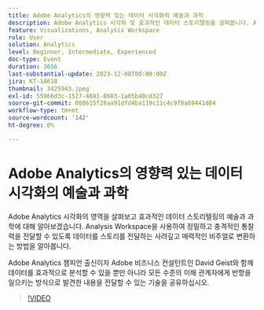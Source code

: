 ```yaml
---
title: Adobe Analytics의 영향력 있는 데이터 시각화의 예술과 과학
description: Adobe Analytics 시각화 및 효과적인 데이터 스토리텔링을 살펴봅니다. Analysis Workspace을 사용하여 정밀하고 충격적인 통찰력을 전달할 수 있도록 데이터를 스토리를 전달하는 사려깊고 매력적인 비주얼로 변환하는 방법을 알아봅니다.
feature: Visualizations, Analysis Workspace
role: User
solution: Analytics
level: Beginner, Intermediate, Experienced
doc-type: Event
duration: 3656
last-substantial-update: 2023-12-08T00:00:00Z
jira: KT-14618
thumbnail: 3425943.jpeg
exl-id: 55966d3c-1527-4691-8683-1a65b40cd327
source-git-commit: 088615f28aa91dfd4ba119c11c4c9f8a89441d84
workflow-type: tm+mt
source-wordcount: '142'
ht-degree: 0%

---
```


# Adobe Analytics의 영향력 있는 데이터 시각화의 예술과 과학

Adobe Analytics 시각화의 영역을 살펴보고 효과적인 데이터 스토리텔링의 예술과 과학에 대해 알아보겠습니다. Analysis Workspace을 사용하여 정밀하고 충격적인 통찰력을 전달할 수 있도록 데이터를 스토리를 전달하는 사려깊고 매력적인 비주얼로 변환하는 방법을 알아봅니다.

Adobe Analytics 챔피언 출신이자 Adobe 비즈니스 컨설턴트인 David Geist와 함께 데이터를 효과적으로 분석할 수 있을 뿐만 아니라 모든 수준의 이해 관계자에게 반향을 일으키는 방식으로 발견한 내용을 전달할 수 있는 기술을 공유하십시오.

>[!VIDEO](https://video.tv.adobe.com/v/3425943/?learn=on)
